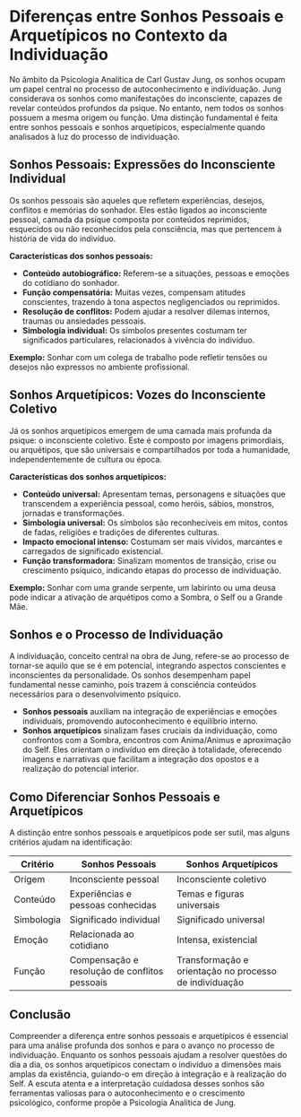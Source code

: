 
# Diferenças entre Sonhos Pessoais e Arquetípicos no Contexto da Individuação

No âmbito da Psicologia Analítica de Carl Gustav Jung, os sonhos ocupam um papel central no processo de autoconhecimento e individuação. Jung considerava os sonhos como manifestações do inconsciente, capazes de revelar conteúdos profundos da psique. No entanto, nem todos os sonhos possuem a mesma origem ou função. Uma distinção fundamental é feita entre sonhos pessoais e sonhos arquetípicos, especialmente quando analisados à luz do processo de individuação.

## Sonhos Pessoais: Expressões do Inconsciente Individual

Os sonhos pessoais são aqueles que refletem experiências, desejos, conflitos e memórias do sonhador. Eles estão ligados ao inconsciente pessoal, camada da psique composta por conteúdos reprimidos, esquecidos ou não reconhecidos pela consciência, mas que pertencem à história de vida do indivíduo.

**Características dos sonhos pessoais:**
- **Conteúdo autobiográfico:** Referem-se a situações, pessoas e emoções do cotidiano do sonhador.
- **Função compensatória:** Muitas vezes, compensam atitudes conscientes, trazendo à tona aspectos negligenciados ou reprimidos.
- **Resolução de conflitos:** Podem ajudar a resolver dilemas internos, traumas ou ansiedades pessoais.
- **Simbologia individual:** Os símbolos presentes costumam ter significados particulares, relacionados à vivência do indivíduo.

**Exemplo:** Sonhar com um colega de trabalho pode refletir tensões ou desejos não expressos no ambiente profissional.

## Sonhos Arquetípicos: Vozes do Inconsciente Coletivo

Já os sonhos arquetípicos emergem de uma camada mais profunda da psique: o inconsciente coletivo. Este é composto por imagens primordiais, ou arquétipos, que são universais e compartilhados por toda a humanidade, independentemente de cultura ou época.

**Características dos sonhos arquetípicos:**
- **Conteúdo universal:** Apresentam temas, personagens e situações que transcendem a experiência pessoal, como heróis, sábios, monstros, jornadas e transformações.
- **Simbologia universal:** Os símbolos são reconhecíveis em mitos, contos de fadas, religiões e tradições de diferentes culturas.
- **Impacto emocional intenso:** Costumam ser mais vívidos, marcantes e carregados de significado existencial.
- **Função transformadora:** Sinalizam momentos de transição, crise ou crescimento psíquico, indicando etapas do processo de individuação.

**Exemplo:** Sonhar com uma grande serpente, um labirinto ou uma deusa pode indicar a ativação de arquétipos como a Sombra, o Self ou a Grande Mãe.

## Sonhos e o Processo de Individuação

A individuação, conceito central na obra de Jung, refere-se ao processo de tornar-se aquilo que se é em potencial, integrando aspectos conscientes e inconscientes da personalidade. Os sonhos desempenham papel fundamental nesse caminho, pois trazem à consciência conteúdos necessários para o desenvolvimento psíquico.

- **Sonhos pessoais** auxiliam na integração de experiências e emoções individuais, promovendo autoconhecimento e equilíbrio interno.
- **Sonhos arquetípicos** sinalizam fases cruciais da individuação, como confrontos com a Sombra, encontros com Anima/Animus e aproximação do Self. Eles orientam o indivíduo em direção à totalidade, oferecendo imagens e narrativas que facilitam a integração dos opostos e a realização do potencial interior.

## Como Diferenciar Sonhos Pessoais e Arquetípicos

A distinção entre sonhos pessoais e arquetípicos pode ser sutil, mas alguns critérios ajudam na identificação:

| Critério                | Sonhos Pessoais                  | Sonhos Arquetípicos                |
|-------------------------|----------------------------------|------------------------------------|
| Origem                  | Inconsciente pessoal             | Inconsciente coletivo              |
| Conteúdo                | Experiências e pessoas conhecidas| Temas e figuras universais         |
| Simbologia              | Significado individual           | Significado universal              |
| Emoção                  | Relacionada ao cotidiano         | Intensa, existencial               |
| Função                  | Compensação e resolução de conflitos pessoais | Transformação e orientação no processo de individuação |

## Conclusão

Compreender a diferença entre sonhos pessoais e arquetípicos é essencial para uma análise profunda dos sonhos e para o avanço no processo de individuação. Enquanto os sonhos pessoais ajudam a resolver questões do dia a dia, os sonhos arquetípicos conectam o indivíduo a dimensões mais amplas da existência, guiando-o em direção à integração e à realização do Self. A escuta atenta e a interpretação cuidadosa desses sonhos são ferramentas valiosas para o autoconhecimento e o crescimento psicológico, conforme propõe a Psicologia Analítica de Jung.
```
